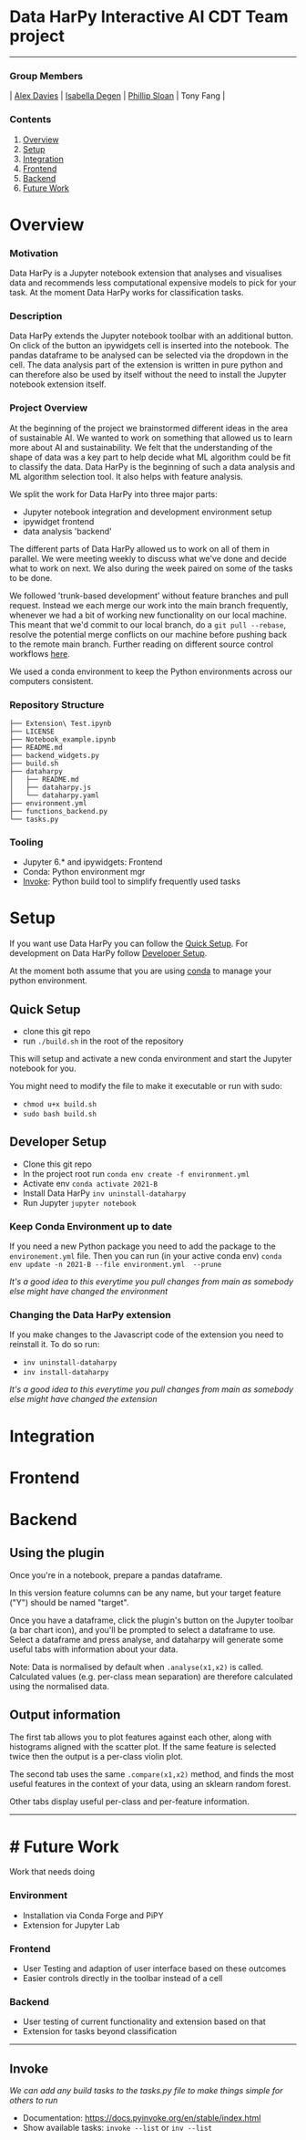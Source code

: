 # Data HarPy Interactive AI CDT Team project

---
### Group Members

| [Alex Davies](https://github.com/neutralpronoun) | [Isabella Degen](https://github.com/isabelladegen) | [Phillip Sloan](https://github.com/phillipSloan) | Tony Fang | 

### Contents
 1. [Overview](#overview)
 2. [Setup](#setup)
 3. [Integration](#integration)
 4. [Frontend](#frontend)
 5. [Backend](#backend)
 6. [Future Work](#futurework)

# <a name="overview">Overview #

### Motivation
Data HarPy is a Jupyter notebook extension that analyses and visualises data and recommends less computational expensive models to 
pick for your task. At the moment Data HarPy works for classification tasks.

### Description
Data HarPy extends the Jupyter notebook toolbar with an additional button. On click of the button an ipywidgets
cell is inserted into the notebook. The pandas dataframe to be analysed can be selected via the dropdown in the cell. 
The data analysis part of the extension is written in pure python and can therefore also be used by itself without
the need to install the  Jupyter notebook extension itself.

### Project Overview
At the beginning of the project we brainstormed different ideas in the area of sustainable AI. We wanted
to work on something that allowed us to learn more about AI and sustainability. We felt that the understanding 
of the shape of data was a key part to help decide what ML algorithm could be fit to classify the data.
Data HarPy is the beginning of such a data analysis and ML algorithm selection tool. It also helps
with feature analysis.

We split the work for Data HarPy into three major parts: 
- Jupyter notebook integration and development environment setup
- ipywidget frontend
- data analysis 'backend'

The different parts of Data HarPy allowed us to work on all of them in parallel. We were meeting
weekly to discuss what we've done and decide what to work on next. We also during the week paired on
some of the tasks to be done.

We followed 'trunk-based development' without feature branches and pull request. Instead we each merge our work into the
main branch frequently, whenever we had a bit of working new functionality on our local machine. 
This meant that we'd commit to our local branch, do 
a `git pull --rebase`, resolve the potential merge conflicts on our machine before pushing back 
to the remote main branch. Further reading on different source control workflows
[here](https://martinfowler.com/articles/branching-patterns.html).

We used a conda environment to keep the Python environments across our computers consistent.

### Repository Structure 
```bash.
├── Extension\ Test.ipynb
├── LICENSE
├── Notebook_example.ipynb
├── README.md
├── backend_widgets.py
├── build.sh
├── dataharpy
│   ├── README.md
│   ├── dataharpy.js
│   └── dataharpy.yaml
├── environment.yml
├── functions_backend.py
└── tasks.py
```

### Tooling
- Jupyter 6.*  and ipywidgets: Frontend
- Conda: Python environment mgr
- [Invoke](https://docs.pyinvoke.org/en/stable/index.html): Python build tool to simplify frequently used tasks


# <a name="setup">Setup #

If you want use Data HarPy you can follow the [Quick Setup](#quicksetup).
For development on Data HarPy follow [Developer Setup](#devsetup).

At the moment both assume that you are using [conda](https://docs.conda.io/en/latest/) to manage your python environment.

## <a name="quicksetup"></a>Quick Setup
- clone this git repo
- run `./build.sh` in the root of the repository

This will setup and activate a new conda environment and start the Jupyter notebook for you.

You might need to modify the file to make it executable or run with sudo:
- `chmod u+x build.sh`
- `sudo bash build.sh`

## <a name="devsetup"></a>Developer Setup
- Clone this git repo
- In the project root run `conda env create -f environment.yml`
- Activate env `conda activate 2021-B`
- Install Data HarPy `inv uninstall-dataharpy`
- Run Jupyter `jupyter notebook`

### Keep Conda Environment up to date
If you need a new Python package you need to add the package to the `environement.yml` file. Then
you can run (in your active conda env)  `conda env update -n 2021-B --file environment.yml  --prune`

*It's a good idea to this everytime you pull changes from main as somebody else might have changed the environment*


### Changing the Data HarPy extension

If you make changes to the Javascript code of the extension you need to reinstall it. To do so
run:
- `inv uninstall-dataharpy`
- `inv install-dataharpy`

*It's a good idea to this everytime you pull changes from main as somebody else might have changed the extension*

# <a name="integration">Integration #

# <a name="frontend">Frontend #

# <a name="backend">Backend #

## Using the plugin
Once you're in a notebook, prepare a pandas dataframe.

In this version feature columns can be any name, but your target feature ("Y") should be named "target".

Once you have a dataframe, click the plugin's button on the Jupyter toolbar (a bar chart icon), and you'll be prompted to select a dataframe to use.
Select a dataframe and press analyse, and dataharpy will generate some useful tabs with information about your data.

Note: Data is normalised by default when `.analyse(x1,x2)` is called. Calculated values (e.g. per-class mean separation) are therefore calculated using the normalised data.

## Output information

The first tab allows you to plot features against each other, along with histograms aligned with the scatter plot. If the same feature is selected twice then the output is a per-class violin plot.

The second tab uses the same `.compare(x1,x2)` method, and finds the most useful features in the context of your data, using an sklearn random forest.

Other tabs display useful per-class and per-feature information.


--------------------
# # <a name="futurework">Future Work #
Work that needs doing

### Environment
- Installation via Conda Forge and PiPY
- Extension for Jupyter Lab

### Frontend
- User Testing and adaption of user interface based on these outcomes
- Easier controls directly in the toolbar instead of a cell

### Backend
- User testing of current functionality and extension  based on that
- Extension for tasks beyond classification

--------------------
## Invoke

_We can add any build tasks to the tasks.py file to make things simple for others to run_
 - Documentation: https://docs.pyinvoke.org/en/stable/index.html
 - Show available tasks: `invoke --list` or `inv --list`
 

